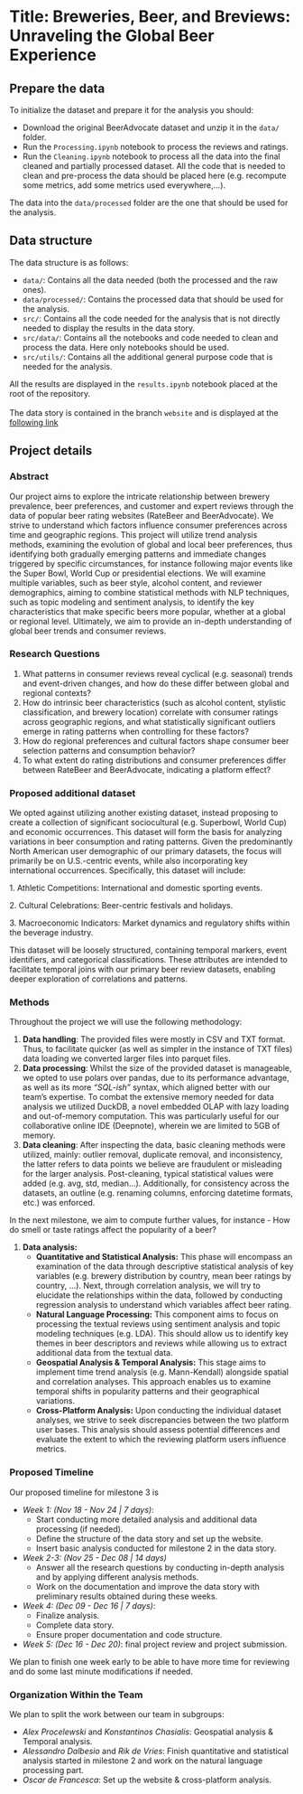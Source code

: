 # **Title**: Breweries, Beer, and Breviews: Unraveling the Global Beer Experience

## Prepare the data
To initialize the dataset and prepare it for the analysis you should:
- Download the original BeerAdvocate dataset and unzip it in the `data/` folder.
- Run the `Processing.ipynb` notebook to process the reviews and ratings.
- Run the `Cleaning.ipynb` notebook to process all the data into the final cleaned and partially processed dataset. All the code that is needed to clean and pre-process the data should be placed here (e.g. recompute some metrics, add some metrics used everywhere,...).

The data into the `data/processed` folder are the one that should be used for the analysis.

## Data structure
The data structure is as follows:
- `data/`: Contains all the data needed (both the processed and the raw ones).
- `data/processed/`: Contains the processed data that should be used for the analysis.
- `src/`: Contains all the code needed for the analysis that is not directly needed to display the results in the data story.
- `src/data/`: Contains all the notebooks and code needed to clean and process the data. Here only notebooks should be used.
- `src/utils/`: Contains all the additional general purpose code that is needed for the analysis.

All the results are displayed in the `results.ipynb` notebook placed at the root of the repository. <br><br>
The data story is contained in the branch `website` and is displayed at the [following link](https://epfl-ada.github.io/ada-2024-project-sadamasochists/)


## Project details
### Abstract

Our project aims to explore the intricate relationship between brewery prevalence, beer preferences, and customer and expert reviews through the data of popular beer rating websites (RateBeer and BeerAdvocate). We strive to understand which factors influence consumer preferences across time and geographic regions. This project will utilize trend analysis methods, examining the evolution of global and local beer preferences, thus identifying both gradually emerging patterns and immediate changes triggered by specific circumstances, for instance following major events like the Super Bowl, World Cup or presidential elections. We will examine multiple variables, such as beer style, alcohol content, and reviewer demographics, aiming to combine statistical methods with NLP techniques, such as topic modeling and sentiment analysis, to identify the key characteristics that make specific beers more popular, whether at a global or regional level. Ultimately, we aim to provide an in-depth understanding of global beer trends and consumer reviews.

### Research Questions

1. What patterns in consumer reviews reveal cyclical (e.g. seasonal) trends and event-driven changes, and how do these differ between global and regional contexts?
2. How do intrinsic beer characteristics (such as alcohol content, stylistic classification, and brewery location) correlate with consumer ratings across geographic regions, and what statistically significant outliers emerge in rating patterns when controlling for these factors?
3. How do regional preferences and cultural factors shape consumer beer selection patterns and consumption behavior?
4. To what extent do rating distributions and consumer preferences differ between RateBeer and BeerAdvocate, indicating a platform effect?

### Proposed additional dataset

We opted against utilizing another existing dataset, instead proposing to create a collection of significant sociocultural (e.g. Superbowl, World Cup) and economic occurrences. This dataset will form the basis for analyzing variations in beer consumption and rating patterns. Given the predominantly North American user demographic of our primary datasets, the focus will primarily be on U.S.-centric events, while also incorporating key international occurrences. Specifically, this dataset will include:

1\. Athletic Competitions: International and domestic sporting events.

2\. Cultural Celebrations: Beer-centric festivals and holidays.

3\. Macroeconomic Indicators: Market dynamics and regulatory shifts within the beverage industry.

This dataset will be loosely structured, containing temporal markers, event identifiers, and categorical classifications. These attributes are intended to facilitate temporal joins with our primary beer review datasets, enabling deeper exploration of correlations and patterns.

### Methods
Throughout the project we will use the following methodology:

1. **Data handling**: The provided files were mostly in CSV and TXT format. Thus, to facilitate quicker (as well as simpler in the instance of TXT files) data loading we converted larger files into parquet files.
2. **Data processing**: Whilst the size of the provided dataset is manageable, we opted to use polars over pandas, due to its performance advantage, as well as its more _“SQL-ish”_ syntax, which aligned better with our team’s expertise. To combat the extensive memory needed for data analysis we utilized DuckDB, a novel embedded OLAP with lazy loading and out-of-memory computation. This was particularly useful for our collaborative online IDE (Deepnote), wherein we are limited to 5GB of memory.
3. **Data cleaning**: After inspecting the data, basic cleaning methods were utilized, mainly: outlier removal, duplicate removal, and inconsistency, the latter refers to data points we believe are fraudulent or misleading for the larger analysis. Post-cleaning, typical statistical values were added (e.g. avg, std, median…). Additionally, for consistency across the datasets, an outline (e.g. renaming columns, enforcing datetime formats, etc.) was enforced.

In the next milestone, we aim to compute further values, for instance - How do smell or taste ratings affect the popularity of a beer?

1. **Data analysis:**
    - **Quantitative and Statistical Analysis:** This phase will encompass an examination of the data through descriptive statistical analysis of key variables (e.g. brewery distribution by country, mean beer ratings by country, …). Next, through correlation analysis, we will try to elucidate the relationships within the data, followed by conducting regression analysis to understand which variables affect beer rating.
    - **Natural Language Processing:** This component aims to focus on processing the textual reviews using sentiment analysis and topic modeling techniques (e.g. LDA). This should allow us to identify key themes in beer descriptors and reviews while allowing us to extract additional data from the textual data.
    - **Geospatial Analysis & Temporal Analysis:** This stage aims to implement time trend analysis (e.g. Mann-Kendall) alongside spatial and correlation analyses. This approach enables us to examine temporal shifts in popularity patterns and their geographical variations.
    - **Cross-Platform Analysis:** Upon conducting the individual dataset analyses, we strive to seek discrepancies between the two platform user bases. This analysis should assess potential differences and evaluate the extent to which the reviewing platform users influence metrics.

### Proposed Timeline

Our proposed timeline for milestone 3 is

- _Week 1: (Nov 18 - Nov 24 | 7 days)_:
  - Start conducting more detailed analysis and additional data processing (if needed).
  - Define the structure of the data story and set up the website.
  - Insert basic analysis conducted for milestone 2 in the data story.
- _Week 2-3: (Nov 25 - Dec 08 | 14 days)_
  - Answer all the research questions by conducting in-depth analysis and by applying different analysis methods.
  - Work on the documentation and improve the data story with preliminary results obtained during these weeks.
- _Week 4: (Dec 09 - Dec 16 | 7 days)_:
  - Finalize analysis.
  - Complete data story.
  - Ensure proper documentation and code structure.
- _Week 5: (Dec 16 - Dec 20)_: final project review and project submission.

We plan to finish one week early to be able to have more time for reviewing and do some last minute modifications if needed.

### Organization Within the Team

We plan to split the work between our team in subgroups:

- _Alex Procelewski_ and _Konstantinos Chasialis_: Geospatial analysis & Temporal analysis.
- _Alessandro Dalbesio_ and _Rik de Vries_: Finish quantitative and statistical analysis started in milestone 2 and work on the natural language processing part.
- _Oscar de Francesca_: Set up the website & cross-platform analysis.
